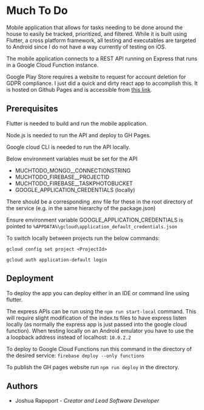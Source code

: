 # Much To Do

Mobile application that allows for tasks needing to be done around the house to easily be tracked, prioritized, and filtered. While it is built using Flutter, a cross platform framework, all testing and executables are targeted to Android since I do not have a way currently of testing on iOS.

The mobile application connects to a REST API running on Express that runs in a Google Cloud Function instance.

Google Play Store requires a website to request for account deletion for GDPR compliance. I just did a quick and dirty react app to accomplish this. It is hosted on Github Pages and is accessible from [this link](https://joshrap67.github.io/MuchToDo/#/home).

## Prerequisites

Flutter is needed to build and run the mobile application.

Node.js is needed to run the API and deploy to GH Pages.

Google cloud CLI is needed to run the API locally.

Below environment variables must be set for the API

- MUCHTODO_MONGO__CONNECTIONSTRING
- MUCHTODO_FIREBASE__PROJECTID
- MUCHTODO_FIREBASE__TASKPHOTOBUCKET
- GOOGLE_APPLICATION_CREDENTIALS (locally)

There should be a corresponding .env file for these in the root directory of the service (e.g. in the same hierarchy of the package.json)

Ensure environment variable GOOGLE_APPLICATION_CREDENTIALS is pointed to `%APPDATA%\gcloud\application_default_credentials.json`

To switch locally between projects run the below commands:

`gcloud config set project <ProjectId>`

`gcloud auth application-default login`

## Deployment

To deploy the app you can deploy either in an IDE or command line using flutter.

The express APIs can be run using the `npm run start-local` command. This will require slight modification of the index.ts files to have express listen locally (as normally the express app is just passed into the google cloud function). When testing locally on an Android emulator you have to use the a loopback address instead of localhost: `10.0.2.2`

To deploy to Google Cloud Functions run this command in the directory of the desired service:
`firebase deploy --only functions`

To publish the GH pages website run `npm run deploy` in the directory.


## Authors

- Joshua Rapoport - *Creator and Lead Software Developer*
